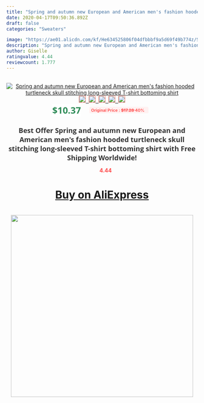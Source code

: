 ```yaml
---
title: "Spring and autumn new European and American men's fashion hooded turtleneck skull stitching long-sleeved T-shirt bottoming shirt"
date: 2020-04-17T09:50:36.892Z
draft: false
categories: "Sweaters"

image: "https://ae01.alicdn.com/kf/He634525806f04dfbbbf9a5d69f49b774z/Spring-and-autumn-new-European-and-American-men-s-fashion-hooded-turtleneck-skull-stitching-long-sleeved.jpg"
description: "Spring and autumn new European and American men's fashion hooded turtleneck skull stitching long-sleeved T-shirt bottoming shirt"
author: Giselle
ratingvalue: 4.44
reviewcount: 1.777
---
```

<br>
<div style="text-align: center;">
<a href="https://s.click.aliexpress.com/e/_AofkjT" target="_blank" rel="nofollow noopener noreferrer"><img alt="Spring and autumn new European and American men's fashion hooded turtleneck skull stitching long-sleeved T-shirt bottoming shirt" class="magnifier-image" src="https://ae01.alicdn.com/kf/He634525806f04dfbbbf9a5d69f49b774z/Spring-and-autumn-new-European-and-American-men-s-fashion-hooded-turtleneck-skull-stitching-long-sleeved.jpg_640x640.jpg">
<br>
<img style="border:1px solid salmon" src="https://ae01.alicdn.com/kf/He634525806f04dfbbbf9a5d69f49b774z/Spring-and-autumn-new-European-and-American-men-s-fashion-hooded-turtleneck-skull-stitching-long-sleeved.jpg_120x120.jpg">&nbsp;&nbsp;<img style="border:1px solid salmon" src="https://ae01.alicdn.com/kf/H5343da3ec4e54d6fb8b1ff20ddcf6230l/Spring-and-autumn-new-European-and-American-men-s-fashion-hooded-turtleneck-skull-stitching-long-sleeved.jpg_120x120.jpg">&nbsp;&nbsp;<img style="border:1px solid salmon" src="https://ae01.alicdn.com/kf/He696d20f7b1f4578a12efe71529738ebV/Spring-and-autumn-new-European-and-American-men-s-fashion-hooded-turtleneck-skull-stitching-long-sleeved.jpg_120x120.jpg">&nbsp;&nbsp;<img style="border:1px solid salmon" src="https://ae01.alicdn.com/kf/H42b0b44d6c6d4dd69e25b973b6269269Z/Spring-and-autumn-new-European-and-American-men-s-fashion-hooded-turtleneck-skull-stitching-long-sleeved.jpg_120x120.jpg">&nbsp;&nbsp;<img style="border:1px solid salmon" src="https://ae01.alicdn.com/kf/H6c0c7ccc21a44fca82a0802a1c2859bbc/Spring-and-autumn-new-European-and-American-men-s-fashion-hooded-turtleneck-skull-stitching-long-sleeved.jpg_120x120.jpg"></a></div><br0>
<div style="text-align: center;"><span style="background-color: white; border: 0px; box-sizing: border-box; color: seagreen; display: inline-block; font-family: &quot;open sans&quot; , &quot;arial&quot; , &quot;helvetica&quot; , sans-serif , &quot;heiti&quot;; font-size: 24px; font-stretch: inherit; font-weight: 700; line-height: inherit; margin: 0px 10px 0px 0px; padding: 0px; vertical-align: middle;">$10.37 </span>
<span style="background: rgb(255 , 241 , 241); border-radius: 3px; border: 0px; box-sizing: border-box; color: #ff4747; display: inline-block; font-family: inherit; font-size: 12px; font-stretch: inherit; font-style: inherit; font-variant: inherit; font-weight: 600; line-height: inherit; margin: 0px; padding: 2px 5px; transform: scale(0.9); vertical-align: middle;">Original Price : <b style="text-decoration: line-through;">$17.28 </b> 40%&nbsp;&nbsp;</span></div>
<h1 style="color: #333333; display: inline-block; font-family: &quot;open sans&quot; , &quot;arial&quot; , &quot;helvetica&quot; , sans-serif , &quot;heiti&quot;; font-size: 18px; font-stretch: inherit; font-weight: 700; text-align: center;">Best Offer Spring and autumn new European and American men's fashion hooded turtleneck skull stitching long-sleeved T-shirt bottoming shirt with Free Shipping Worldwide!</h1>
<div style="color: #ff4747; text-align: center;">
<img src="https://4.bp.blogspot.com/-M0ZcTcb-5uY/XleCXlxnR4I/AAAAAAAAAEc/OrjgMkXV1oMQFaCRZj5HQwOCBcu3w1FegCPcBGAYYCw/s1600/star.png" style="height: 15px;">&nbsp;<b>4.44</b></div>
<div class="button_cont" align="center"><a class="buynow_a" href="https://s.click.aliexpress.com/e/_AofkjT" target="_blank" rel="nofollow noopener noreferrer"><H1>Buy on AliExpress</H1></a></div><br>
<div class="separator" style="clear: both; text-align: center;">
<img src="https://lh3.googleusercontent.com/-pTy5HemUv9M/XlePHvY0dAI/AAAAAAAAAE4/0nX5iRUoIWY8eMW9Dpxeirr157OZliDIgCLcBGAsYHQ/s1600/badge.gif" width="480">
</div>
